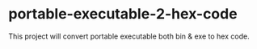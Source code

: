 # portable-executable-2-hex-code
This project will convert portable executable both bin &amp; exe to hex code.

